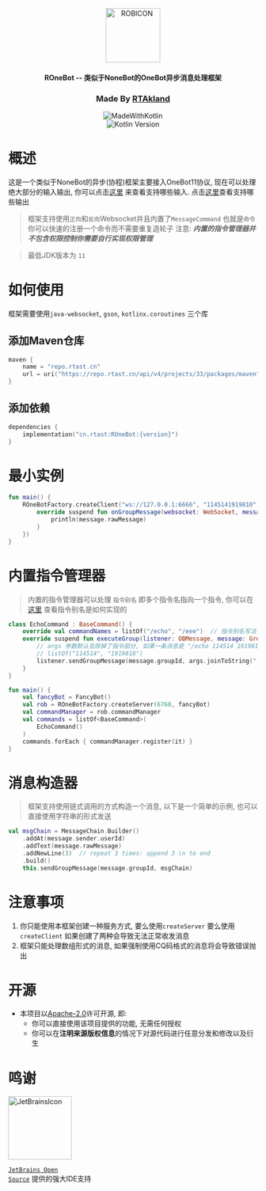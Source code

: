 <div align="center">

<img src="https://static.rtast.cn/static/icon/rob.png" alt="ROBICON" width="110">

<h4>ROneBot -- 类似于NoneBot的OneBot异步消息处理框架</h4>

<h3>Made By <a href="https://github.com/RTAkland">RTAkland</a></h3>

<img src="https://static.rtast.cn/static/kotlin/made-with-kotlin.svg" alt="MadeWithKotlin">

<br>
<img alt="Kotlin Version" src="https://img.shields.io/badge/Kotlin-2.0.0-pink?logo=kotlin">

</div>

# 概述

这是一个类似于NoneBot的异步(协程)框架主要接入OneBot11协议,
现在可以处理绝大部分的输入输出, 你可以点击[这里](./src/main/kotlin/cn/rtast/rob/util/ob/OBMessage.kt)
来查看支持哪些输入. 点击[这里](./src/main/kotlin/cn/rtast/rob/util/ob/OBAction.kt)查看支持哪些输出

> 框架支持使用`正向`和`反向`Websocket并且内置了`MessageCommand` 也就是`命令`你可以快速的注册一个命令而不需要重复造轮子
> 注意: ***内置的指令管理器并不包含权限控制你需要自行实现权限管理***

> 最低JDK版本为 `11`

# 如何使用

框架需要使用`java-websocket`, `gson`, `kotlinx.coroutines` 三个库

## 添加Maven仓库

```kotlin
maven {
    name = "repo.rtast.cn"
    url = uri("https://repo.rtast.cn/api/v4/projects/33/packages/maven")
}
```

## 添加依赖

```kotlin
dependencies {
    implementation("cn.rtast:ROneBot:{version}")
}
```

# 最小实例

```kotlin
fun main() {
    ROneBotFactory.createClient("ws://127.0.0.1:6666", "1145141919810", object : OBMessage {
        override suspend fun onGroupMessage(websocket: WebSocket, message: GroupMessage, json: String) {
            println(message.rawMessage)
        }
    })
}
```

# 内置指令管理器

> 内置的指令管理器可以处理 `指令别名` 即多个指令名指向一个指令,
> 你可以在[这里](src/main/kotlin/cn/rtast/rob/util/CommandManager.kt)
> 查看指令别名是如何实现的

```kotlin
class EchoCommand : BaseCommand() {
    override val commandNames = listOf("/echo", "/eee")  // 指令别名写法
    override suspend fun executeGroup(listener: OBMessage, message: GroupMessage, args: List<String>) {
        // args 参数默认去除掉了指令部分, 如果一条消息是 "/echo 114514 1919810" 那么args就是
        // listOf("114514", "1919810")
        listener.sendGroupMessage(message.groupId, args.joinToString(" "))
    }
}

fun main() {
    val fancyBot = FancyBot()
    val rob = ROneBotFactory.createServer(6760, fancyBot)
    val commandManager = rob.commandManager
    val commands = listOf<BaseCommand>(
        EchoCommand()
    )
    commands.forEach { commandManager.register(it) }
}
```

# 消息构造器

> 框架支持使用链式调用的方式构造一个消息, 以下是一个简单的示例, 也可以直接使用字符串的形式发送

```kotlin
val msgChain = MessageChain.Builder()
    .addAt(message.sender.userId)
    .addText(message.rawMessage)
    .addNewLine(3)  // repeat 3 times: append 3 \n to end
    .build()
    this.sendGroupMessage(message.groupId, msgChain)
```

# 注意事项

1. 你只能使用本框架创建一种服务方式, 要么使用`createServer` 要么使用 `createClient` 如果创建了两种会导致无法正常收发消息
2. 框架只能处理数组形式的消息, 如果强制使用CQ码格式的消息将会导致错误抛出

# 开源

- 本项目以[Apache-2.0](./LICENSE)许可开源, 即:
    - 你可以直接使用该项目提供的功能, 无需任何授权
    - 你可以在**注明来源版权信息**的情况下对源代码进行任意分发和修改以及衍生

# 鸣谢

<div>

<img src="https://static.rtast.cn/static/other/jetbrains.png" alt="JetBrainsIcon" width="128">

<a href="https://www.jetbrains.com/opensource/"><code>JetBrains Open Source</code></a> 提供的强大IDE支持

</div>